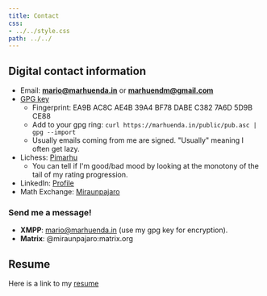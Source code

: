 ```yaml
---            
title: Contact
css:              
- ../../style.css                                                             
path: ../../
---    
```



## Digital contact information

- Email: **mario@marhuenda.in** or **marhuendm@gmail.com**
- [GPG key](https://marhuenda.in/public/pub.asc)
    - Fingerprint: EA9B AC8C AE4B 39A4 BF78  DABE C382 7A6D 5D9B CE88
    - Add to your gpg ring: 
    ```curl https://marhuenda.in/public/pub.asc | gpg --import```
    - Usually emails coming from me are signed. 
    "Usually" meaning I often get lazy.
- Lichess: [Pimarhu](https://lichess.org/@/pimarhu)
    - You can tell if I'm good/bad mood by looking at the monotony of the tail of my rating progression.
- LinkedIn: [Profile](https://www.linkedin.com/in/mario-marhuenda-beltr%C3%A1n-333501161/)
- Math Exchange: [Miraunpajaro](https://math.stackexchange.com/users/532993/miraunpajaro)

###  Send me a message!
- **XMPP**: mario@marhuenda.in (use my gpg key for encryption).
- **Matrix**: @miraunpajaro:matrix.org

## Resume

Here is a link to my [resume](https://marhuenda.in/public/resume.pdf)

